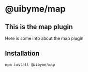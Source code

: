 # @uibyme/map

## This is the map plugin

Here is some info about the map plugin

## Installation

```ts
npm install @uibyme/map
```